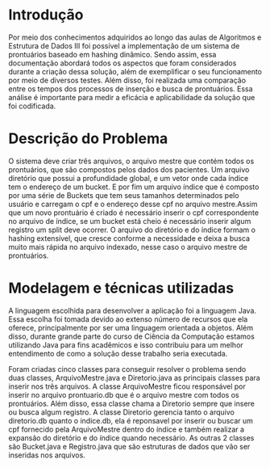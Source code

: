 
# Introdução
Por meio dos conhecimentos adquiridos ao longo das aulas de Algoritmos e Estrutura de Dados III foi possível a implementação de um sistema de 
prontuários baseado em hashing dinâmico. Sendo assim, essa documentação abordará todos os aspectos que foram considerados durante a criação dessa solução, 
além de exemplificar o seu funcionamento por meio de diversos testes. Além disso, foi realizada uma comparação entre os tempos dos processos de inserção e 
busca de prontuários. Essa análise é importante para medir a eficácia e aplicabilidade da solução que foi codificada. 

# Descrição do Problema
O sistema deve criar três arquivos, o arquivo mestre que contém todos os prontuários, que são compostos pelos dados dos pacientes. 
Um arquivo diretório que possui a profundidade global, e um vetor onde cada índice tem o endereço de um bucket. 
E por fim um arquivo índice que é composto por uma série de Buckets que tem seus tamanhos determinados pelo usuário e carregam o cpf e o 
endereço desse cpf no arquivo mestre.Assim que um novo prontuário é criado é
necessário inserir o cpf correspondente no arquivo de índice, se um bucket está cheio é necessário inserir algum registro um split deve ocorrer.
O arquivo do diretório e do índice formam o hashing extensível, que cresce conforme a necessidade e deixa a busca muito mais rápida no arquivo indexado, nesse caso o arquivo mestre de prontuários.

# Modelagem e técnicas utilizadas
A linguagem escolhida para desenvolver a aplicação foi a linguagem Java. Essa escolha foi tomada devido ao extenso número de recursos que ela oferece, principalmente por ser uma linguagem orientada a objetos. Além disso, durante grande parte do curso de Ciência da Computação estamos utilizando Java para fins acadêmicos e isso contribuiu para um melhor entendimento de como a solução desse trabalho seria executada.

Foram criadas cinco classes para conseguir resolver o problema sendo duas classes, ArquivoMestre.java e Diretorio.java as principais classes para inserir nos três arquivos.
A classe ArquivoMestre ficou responsável por inserir no arquivo prontuario.db que é o arquivo mestre com todos os prontuários. Além disso, essa classe chama a Diretorio sempre que insere ou busca algum registro.
A classe Diretorio gerencia tanto o arquivo diretorio.db quanto o indice.db, ela é reponsavel por inserir ou buscar um cpf fornecido pela ArquivoMestre dentro do índice e também realizar a expansão do diretório e do índice quando necessário.
As outras 2 classes são Bucket.java e Registro.java que são estruturas de dados que vão ser inseridas nos arquivos.
